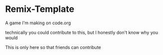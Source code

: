 # Remix-Template

A game I'm making on code.org

technically you could contribute to this, but I honestly don't know why you would

This is only here so that friends can contribute

